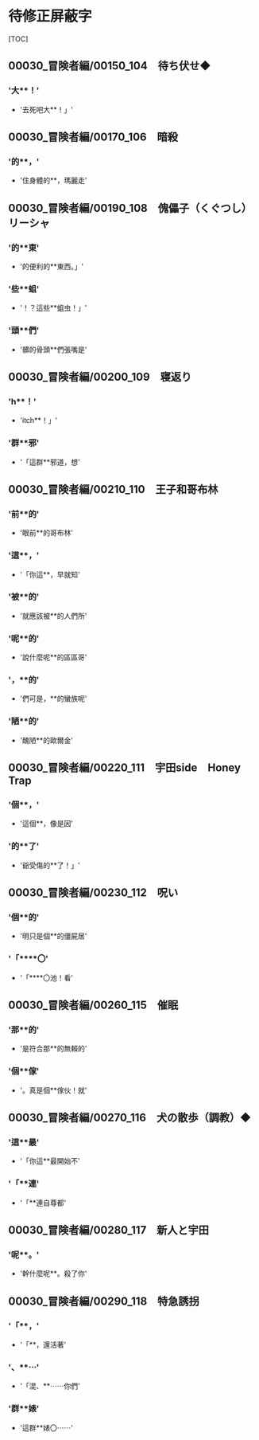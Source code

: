 # 待修正屏蔽字

[TOC]

## 00030_冒険者編/00150_104　待ち伏せ◆

### '大**！'

- '去死吧大**！」'


## 00030_冒険者編/00170_106　暗殺

### '的**，'

- '住身體的**，瑪麗走'


## 00030_冒険者編/00190_108　傀儡子（くぐつし）リーシャ

### '的**東'

- '的便利的**東西。」'

### '些**蛆'

- '！？這些**蛆虫！」'

### '頭**們'

- '髒的骨頭**們張嘴是'


## 00030_冒険者編/00200_109　寝返り

### 'h**！'

- 'itch**！」'

### '群**邪'

- '「這群**邪道，想'


## 00030_冒険者編/00210_110　王子和哥布林

### '前**的'

- '眼前**的哥布林'

### '這**，'

- '「你這**，早就知'

### '被**的'

- '就應該被**的人們所'

### '呢**的'

- '說什麼呢**的區區哥'

### '，**的'

- '們可是，**的蠻族呢'

### '陋**的'

- '醜陋**的歐爾金'


## 00030_冒険者編/00220_111　宇田side　Honey Trap

### '個**，'

- '這個**，像是因'

### '的**了'

- '爺受傷的**了！」'


## 00030_冒険者編/00230_112　呪い

### '個**的'

- '明只是個**的僵屍居'

### '「****〇'

- '「****〇池！看'


## 00030_冒険者編/00260_115　催眠

### '那**的'

- '是符合那**的無賴的'

### '個**傢'

- '。真是個**傢伙！就'


## 00030_冒険者編/00270_116　犬の散歩（調教）◆

### '這**最'

- '「你這**最開始不'

### '「**連'

- '「**連自尊都'


## 00030_冒険者編/00280_117　新人と宇田

### '呢**。'

- '幹什麼呢**。殺了你'


## 00030_冒険者編/00290_118　特急誘拐

### '「**，'

- '「**，還活著'

### '、**⋯'

- '「混、**⋯⋯你們'

### '群**婊'

- '這群**婊〇⋯⋯'
